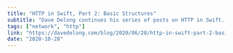 ```yaml
---
title: "HTTP in Swift, Part 2: Basic Structures"
subtitle: "Dave Delong continues his series of posts on HTTP in Swift. In this second part, Dave shows us how to transform the HTTP request and response structures from part one into the types we need to model them in Swift."
tags: ["network", "http"]
link: "https://davedelong.com/blog/2020/06/28/http-in-swift-part-2-basic-structures/"
date: "2020-10-28"
---
```

